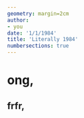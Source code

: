 ```yaml
---
geometry: margin=2cm
author:
- you
date: '1/1/1984'
title: 'Literally 1984'
numbersections: true
---
```




# ong,

## frfr,




